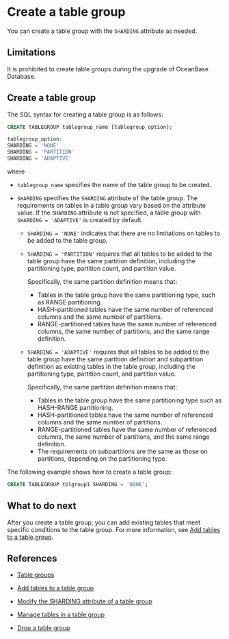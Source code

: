 # Create a table group

You can create a table group with the `SHARDING` attribute as needed.

## Limitations

It is prohibited to create table groups during the upgrade of OceanBase Database.

## Create a table group

The SQL syntax for creating a table group is as follows:

```sql
CREATE TABLEGROUP tablegroup_name [tablegroup_option];

tablegroup_option:
SHARDING = 'NONE'
SHARDING = 'PARTITION'
SHARDING = 'ADAPTIVE'
```

where

* `tablegroup_name` specifies the name of the table group to be created.

* `SHARDING` specifies the `SHARDING` attribute of the table group. The requirements on tables in a table group vary based on the attribute value. If the `SHARDING` attribute is not specified, a table group with `SHARDING = 'ADAPTIVE'` is created by default.

   * `SHARDING = 'NONE'` indicates that there are no limitations on tables to be added to the table group.

   * `SHARDING = 'PARTITION'` requires that all tables to be added to the table group have the same partition definition, including the partitioning type, partition count, and partition value.

      Specifically, the same partition definition means that:

      * Tables in the table group have the same partitioning type, such as RANGE partitioning.
      * HASH-partitioned tables have the same number of referenced columns and the same number of partitions.
      * RANGE-partitioned tables have the same number of referenced columns, the same number of partitions, and the same range definition.

   * `SHARDING = 'ADAPTIVE'` requires that all tables to be added to the table group have the same partition definition and subpartition definition as existing tables in the table group, including the partitioning type, partition count, and partition value.

      Specifically, the same partition definition means that:

      * Tables in the table group have the same partitioning type such as HASH-RANGE partitioning.
      * HASH-partitioned tables have the same number of referenced columns and the same number of partitions.
      * RANGE-partitioned tables have the same number of referenced columns, the same number of partitions, and the same range definition.
      * The requirements on subpartitions are the same as those on partitions, depending on the partitioning type.

The following example shows how to create a table group:

```sql
CREATE TABLEGROUP tblgroup1 SHARDING = 'NONE';
```

## What to do next

After you create a table group, you can add existing tables that meet specific conditions to the table group. For more information, see [Add tables to a table group](../300.manage-table-groups-of-oracle-mode/400.add-tables-to-a-table-group-of-oracle-mode.md).

## References

* [Table groups](../300.manage-table-groups-of-oracle-mode/100.about-table-groups-of-oracle-mode.md)

* [Add tables to a table group](../300.manage-table-groups-of-oracle-mode/400.add-tables-to-a-table-group-of-oracle-mode.md)

* [Modify the SHARDING attribute of a table group](../300.manage-table-groups-of-oracle-mode/500.modify-the-sharding-attribute-ot-a-table-group-of-oracle-mode.md)

* [Manage tables in a table group](../300.manage-table-groups-of-oracle-mode/600.manage-tables-within-a-table-group-of-oracle-mode.md)

* [Drop a table group](../300.manage-table-groups-of-oracle-mode/700.delete-a-table-group-of-oracle-mode.md)
